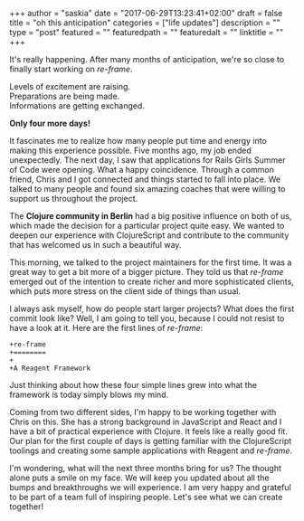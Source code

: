 +++
author = "saskia"
date = "2017-06-29T13:23:41+02:00"
draft = false
title = "oh this anticipation"
categories = ["life updates"]
description = ""
type = "post"
featured = ""
featuredpath = ""
featuredalt = ""
linktitle = ""
+++

It's really happening. After many months of anticipation, we're so close to finally start working on *re-frame*.  

Levels of excitement are raising.  
Preparations are being made.  
Informations are getting exchanged.

**Only four more days!**

It fascinates me to realize how many people put time and energy into making this experience possible. Five months ago, my job ended unexpectedly. The next day, I saw that applications for Rails Girls Summer of Code were opening. What a happy coincidence. Through a common friend, Chris and I got connected and things started to fall into place. We talked to many people and found six amazing coaches that were willing to support us throughout the project. 

The **Clojure community in Berlin** had a big positive influence on both of us, which made the decision for a particular project quite easy. We wanted to deepen our experience with ClojureScript and contribute to the community that has welcomed us in such a beautiful way. 

This morning, we talked to the project maintainers for the first time. It was a great way to get a bit more of a bigger picture. They told us that *re-frame* emerged out of the intention to create richer and more sophisticated clients, which puts more stress on the client side of things than usual. 

I always ask myself, how do people start larger projects? What does the first commit look like? Well, I am going to tell you, because I could not resist to have a look at it. Here are the first lines of *re-frame*: 

    +re-frame
    +========
    +
    +A Reagent Framework 

Just thinking about how these four simple lines grew into what the framework is today simply blows my mind.

Coming from two different sides, I'm happy to be working together with Chris on this. She has a strong background in JavaScript and React and I have a bit of practical experience with Clojure. It feels like a really good fit. Our plan for the first couple of days is getting familiar with the ClojureScript toolings and creating some sample applications with Reagent and *re-frame*. 

I'm wondering, what will the next three months bring for us? The thought alone puts a smile on my face. We will keep you updated about all the bumps and breakthroughs we will experience. I am very happy and grateful to be part of a team full of inspiring people. Let's see what we can create together!
